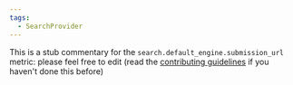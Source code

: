 ```yaml
---
tags:
  - SearchProvider
---
```


This is a stub commentary for the `search.default_engine.submission_url` metric: please feel free to edit (read the
[contributing guidelines](https://github.com/mozilla/glean-annotations/blob/main/CONTRIBUTING.md)
if you haven't done this before)
